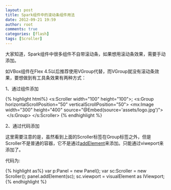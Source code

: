 ```yaml
---
layout: post
title: Spark组件中的滚动条组件用法
date: 2012-09-21 19:59
author: root
comments: true
categories: [flash]
tags: [Scroller]
---
```

大家知道，Spark组件中很多组件不自带滚动条，如果想用滚动条效果，需要手动添加。

如VBox组件在Flex 4.5以后推荐使用VGroup代替，而VGroup就没有滚动条效果，要想做到有工具条效果有两种方式：

1、通过组件添加

{% highlight html%}
<s:Scroller width="100" height="100">;
     <s:Group horizontalScrollPosition="50" verticalScrollPosition="50">
        <mx:Image width="300" height="400" source="@Embed(source='assets/logo.jpg')">
     </s:Group>
</s:Scroller>
{% endhighlight %}

2、通过代码添加

这里需要注意的是，虽然看到上面的Scroller标签在Group标签之外，但是Scroller不是普通的容器，它不是通过<a href="#addElement()">addElement</a>来添加。只能通过viweport来添加了。

代码为:

{% highlight as%}
var p:Panel = new Panel();
var sc:Scroller = new Scroller();
panel.addElement(sc);
sc.viewport = visualElement as IViewport;
{% endhighlight %}
